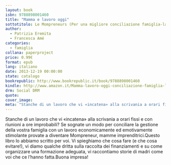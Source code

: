 ```yaml
---
layout: book
isbn: 9788898001460
title: "Mamma e lavoro oggi"
sottotitolo: Le Mompreneurs (Per una migliore conciliazione famiglia-lavoro)
author:
  - Patrizia Eremita
  - Francesca Amé
categories:
  - famiglia
collana: paperproject
price: 0.99€
format: epub
lang: italiano
date: 2013-12-19 00:00:00
state: catalogo
bookrepublic: http://www.bookrepublic.it/book/9788898001460
kindle: http://www.amazon.it/Mamma-lavoro-oggi-conciliazione-famiglia-lavoro-ebook/dp/B00HFBPWQO/
drm: Social DRM
quote:
cover_image:
meta: "Stanche di un lavoro che vi «incatena» alla scrivania a orari fissi e con riunioni a ore improbabili?"
---
```


Stanche di un lavoro che vi «incatena» alla scrivania a orari fissi e con riunioni a ore improbabili? Se sognate un modo per conciliare la gestione della vostra famiglia con un lavoro economicamente ed emotivamente stimolante provate a diventare Mompreneur, mamme imprenditrici.Questo libro lo abbiamo scritto per voi. Vi spieghiamo che cosa fare (e che cosa evitare!), vi diamo qualche dritta sulla raccolta dei finanziamenti e su come organizzare una formazione adeguata, vi raccontiamo storie di madri come voi che ce l’hanno fatta.Buona impresa!